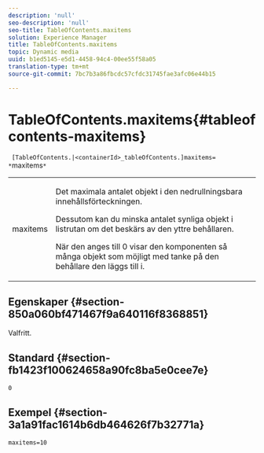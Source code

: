 ```yaml
---
description: 'null'
seo-description: 'null'
seo-title: TableOfContents.maxitems
solution: Experience Manager
title: TableOfContents.maxitems
topic: Dynamic media
uuid: b1ed5145-e5d1-4458-94c4-00ee55f58a05
translation-type: tm+mt
source-git-commit: 7bc7b3a86fbcdc57cfdc31745fae3afc06e44b15

---
```



# TableOfContents.maxitems{#tableofcontents-maxitems}

` [TableOfContents.|<containerId>_tableOfContents.]maxitems= *`maxitems`*`

<table id="table_F9BC656721B04870AC628ACBC47E7200"> 
 <tbody> 
  <tr> 
   <td> <p> <span class="codeph"><span class="varname"> maxitems</span></span> </p> </td> 
   <td> <p>Det maximala antalet objekt i den nedrullningsbara innehållsförteckningen. </p> <p>Dessutom kan du minska antalet synliga objekt i listrutan om det beskärs av den yttre behållaren. </p> <p>När den anges till <span class="codeph"> 0</span> visar den komponenten så många objekt som möjligt med tanke på den behållare den läggs till i. </p> </td> 
  </tr> 
 </tbody> 
</table>

## Egenskaper {#section-850a060bf471467f9a640116f8368851}

Valfritt.

## Standard {#section-fb1423f100624658a90fc8ba5e0cee7e}

`0`

## Exempel {#section-3a1a91fac1614b6db464626f7b32771a}

`maxitems=10`
